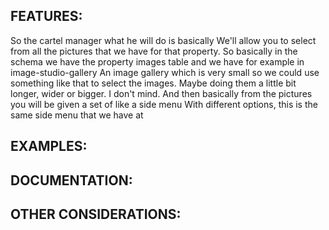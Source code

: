 
## FEATURES:
So the cartel manager what he will do is basically We'll allow you to select from all the pictures that we have for that property. So basically in the schema we have the property images table and we have for example in image-studio-gallery An image gallery which is very small so we could use something like that to select the images. Maybe doing them a little bit longer, wider or bigger. I don't mind. And then basically from the pictures you will be given a set of like a side menu With different options, this is the same side menu that we have at 


## EXAMPLES:



## DOCUMENTATION:

## OTHER CONSIDERATIONS:
